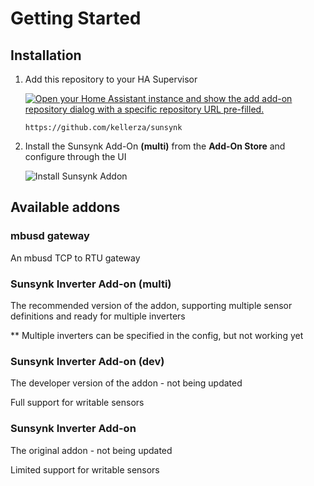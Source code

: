 # Getting Started

## Installation

1. Add this repository to your HA Supervisor

   [![Open your Home Assistant instance and show the add add-on repository dialog with a specific repository URL pre-filled.](https://my.home-assistant.io/badges/supervisor_add_addon_repository.svg)](https://my.home-assistant.io/redirect/supervisor_add_addon_repository/?repository_url=https%3A%2F%2Fgithub.com%2Fkellerza%2Fsunsynk)

   `https://github.com/kellerza/sunsynk`

2. Install the Sunsynk Add-On **(multi)** from the **Add-On Store** and configure through the UI

   ![Install Sunsynk Addon](https://github.com/kellerza/sunsynk/raw/main/images/addon-install.png)


## Available addons

### mbusd gateway

An mbusd TCP to RTU gateway

### Sunsynk Inverter Add-on (multi)

The recommended version of the addon, supporting multiple sensor definitions and ready for multiple inverters

** Multiple inverters can be specified in the config, but not working yet

### Sunsynk Inverter Add-on (dev)

The developer version of the addon - not being updated

Full support for writable sensors

### Sunsynk Inverter Add-on

The original addon - not being updated

Limited support for writable sensors


